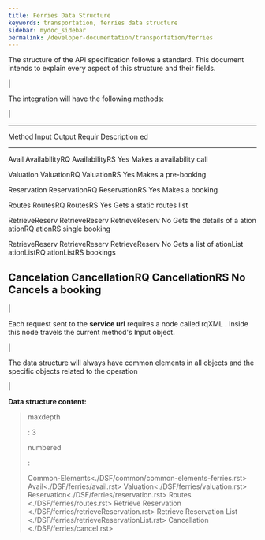 ```yaml
---
title: Ferries Data Structure
keywords: transportation, ferries data structure
sidebar: mydoc_sidebar
permalink: /developer-documentation/transportation/ferries
---
```


The structure of the API specification follows a standard. This document
intends to explain every aspect of this structure and their fields.

|

The integration will have the following methods:

|

  -------------------------------------------------------------------------
  Method         Input          Output         Requir Description
                                               ed     
  -------------- -------------- -------------- ------ ---------------------
  Avail          AvailabilityRQ AvailabilityRS Yes    Makes a availability
                                                      call

  Valuation      ValuationRQ    ValuationRS    Yes    Makes a pre-booking

  Reservation    ReservationRQ  ReservationRS  Yes    Makes a booking

  Routes         RoutesRQ       RoutesRS       Yes    Gets a static routes
                                                      list

  RetrieveReserv RetrieveReserv RetrieveReserv No     Gets the details of a
  ation          ationRQ        ationRS               single booking

  RetrieveReserv RetrieveReserv RetrieveReserv No     Gets a list of
  ationList      ationListRQ    ationListRS           bookings

  Cancelation    CancellationRQ CancellationRS No     Cancels a booking
  -------------------------------------------------------------------------

|

Each request sent to the **service url** requires a node called rqXML .
Inside this node travels the current method's Input object.

|

The data structure will always have common elements in all objects and
the specific objects related to the operation

|

**Data structure content:**

> maxdepth
>
> :   3
>
> numbered
>
> :   
>
> Common-Elements\<./DSF/common/common-elements-ferries.rst\>
> Avail\<./DSF/ferries/avail.rst\>
> Valuation\<./DSF/ferries/valuation.rst\>
> Reservation\<./DSF/ferries/reservation.rst\> Routes
> \<./DSF/ferries/routes.rst\> Retrieve Reservation
> \<./DSF/ferries/retrieveReservation.rst\> Retrieve Reservation List
> \<./DSF/ferries/retrieveReservationList.rst\> Cancellation
> \<./DSF/ferries/cancel.rst\>
